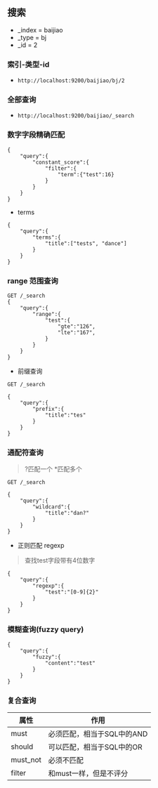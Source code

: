 ## 搜索
- _index = baijiao
- _type = bj
- _id   = 2

### 索引-类型-id
- `http://localhost:9200/baijiao/bj/2`

### 全部查询
- `http://localhost:9200/baijiao/_search`

### 数字字段精确匹配
```
{
	"query":{
		"constant_score":{
			"filter":{
				"term":{"test":16}
			}
		}
	}
}
```

- terms
```
{
	"query":{
		"terms":{
			"title":["tests", "dance"]
		}
	}
}
```

### range 范围查询
```
GET /_search
{
	"query":{
		"range":{
			"test":{
				"gte":"126",
				"lte":"167",
			}
		}
	}
}
```

- 前缀查询
```
GET /_search

{
	"query":{
		"prefix":{
			"title":"tes"
		}
	}
}
```

### 通配符查询
> ?匹配一个 *匹配多个

```
GET /_search

{
	"query":{
		"wildcard":{
			"title":"dan?"
		}
	}
}
```

- 正则匹配 regexp
> 查找test字段带有4位数字

```
{
	"query":{
		"regexp":{
			"test":"[0-9]{2}"
		}
	}
}
```

### 模糊查询(fuzzy query)
```
{
	"query":{
		"fuzzy":{
			"content":"test"
		}
	}
}
```

### 复合查询

属性| 作用|
----  |  ----
must	| 必须匹配，相当于SQL中的AND
should	| 可以匹配，相当于SQL中的OR
must_not|	必须不匹配
filter  |	 和must一样，但是不评分